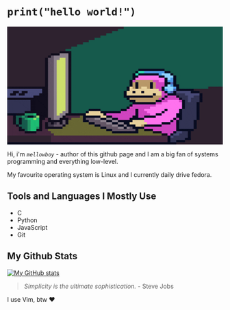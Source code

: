 # `print("hello world!")`

<img align="center" alt="GIF" src="./images/coding.gif" width="100%" height="275" />

Hi, i'm _`mellowboy`_ - author of this github page and I am a big fan of systems programming and everything low-level. 

My favourite operating system is Linux and I currently daily drive fedora.

## Tools and Languages I Mostly Use

- C
- Python
- JavaScript
- Git

## My Github Stats

[![My GitHub stats](https://github-readme-stats.vercel.app/api?username=mellowboyXD&show_icons=true&theme=dark)](https://github.com/anuraghazra/github-readme-stats)

>
>  *Simplicity is the ultimate sophistication.* - Steve Jobs
>

I use Vim, btw ❤️
